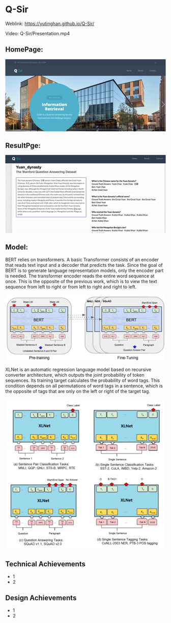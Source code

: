 # Q-Sir
Weblink: https://yutinghan.github.io/Q-Sir/

Video: Q-Sir/Presentation.mp4

## HomePage:
![HomePage](/media/homePage.png)


## ResultPge: 
![ResultPage](/media/resultPage.gif)


## Model: 

BERT relies on transformers. A basic Transformer consists of an encoder that reads text input and a decoder that predicts the task. Since the goal of BERT is to generate language representation models, only the encoder part is needed. The transformer encoder reads the entire word sequence at once. This is the opposite of the previous work, which is to view the text sequence from left to right or from left to right and right to left.

![BERT](/media/BERT.png)

XLNet is an automatic regression language model based on recursive converter architecture, which outputs the joint probability of token sequences. Its training target calculates the probability of word tags. This condition depends on all permutations of word tags in a sentence, which is the opposite of tags that are only on the left or right of the target tag.

![XLNet](/media/XLNet.png)

Technical Achievements
------
- 1
- 2


Design Achievements
------
- 1
- 2

